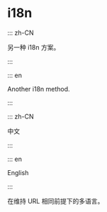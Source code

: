 # i18n

::: zh-CN

另一种 i18n 方案。

:::

::: en

Another i18n method.

:::

::: zh-CN

中文

:::

::: en

English

:::

在维持 URL 相同前提下的多语言。
